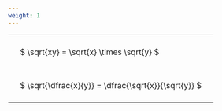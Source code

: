 ```yaml
---
weight: 1
---
```


<style type="text/css">
#T_a3d6c th.col_heading {
  text-align: left;
  font-size: 1em;
}
#T_a3d6c td {
  text-align: left;
  font-size: 1em;
  padding: 1.5em;
}
</style>
<table id="T_a3d6c">
  <thead>
  </thead>
  <tbody>
    <tr>
      <td id="T_a3d6c_row0_col0" class="data row0 col0" >$ \sqrt{xy} = \sqrt{x} \times \sqrt{y} $</td>
    </tr>
    <tr>
      <td id="T_a3d6c_row1_col0" class="data row1 col0" >$ \sqrt{\dfrac{x}{y}} = \dfrac{\sqrt{x}}{\sqrt{y}} $</td>
    </tr>
  </tbody>
</table>
